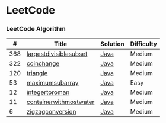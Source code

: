 LeetCode
========

### LeetCode Algorithm


| #   | Title                                                                                                                              | Solution                                                                                        | Difficulty |
| --- | ---------------------------------------------------------------------------------------------------------------------------------- | ----------------------------------------------------------------------------------------------- | ---------- |
| 368 | [largestdivisiblesubset](https://leetcode-cn.com/problems/largest-divisible-subset/)                                              | [Java](./algorithms/java/368.LargestDivisibleSubset.java)                                       | Medium     |
| 322 | [coinchange](https://leetcode-cn.com/problems/coin-change/)                                                                        | [Java](./algorithms/java/322.CoinChange.java)                                                   | Medium     |
| 120  | [triangle](https://leetcode-cn.com/problems/triangle/)                                                                           | [Java](./algorithms/java/120.Triangle.java)                                                     | Medium     |
| 53  | [maximumsubarray](https://leetcode-cn.com/problems/maximum-subarray/)                                                             | [Java](./algorithms/java/53.MaximumSubarray.java)                                               | Easy       |
| 12  | [integertoroman](https://leetcode-cn.com/problems/integer-to-roman/)                                                               | [Java](./algorithms/java/12.IntegerToRoman.java)                                                  | Medium     |
| 11  | [containerwithmostwater](https://leetcode-cn.com/problems/container-with-most-water/)                                             | [Java](./algorithms/java/11.ContainerWithMostWater.java)                                        | Medium     |
| 6   | [zigzagconversion](https://leetcode-cn.com/problems/zigzag-conversion/)                                                            | [Java](./algorithms/java/6.ZigZagConversion.java)                                               | Medium     |



